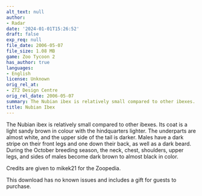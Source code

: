 ```yaml
---
alt_text: null
author:
- Radar
date: '2024-01-01T15:26:52'
draft: false
exp_req: null
file_date: 2006-05-07
file_size: 1.08 MB
game: Zoo Tycoon 2
has_author: true
languages:
- English
license: Unknown
orig_rel_at:
- ZT2 Design Centre
orig_rel_date: 2006-05-07
summary: The Nubian ibex is relatively small compared to other ibexes.
title: Nubian Ibex
---
```

The Nubian ibex is relatively small compared to other ibexes. Its coat is a light sandy brown in colour with the hindquarters lighter. The underparts are almost white, and the upper side of the tail is darker. Males have a dark stripe on their front legs and one down their back, as well as a dark beard. During the October breeding season, the neck, chest, shoulders, upper legs, and sides of males become dark brown to almost black in color.

Credits are given to mikek21 for the Zoopedia.

This download has no known issues and includes a gift for guests to purchase.